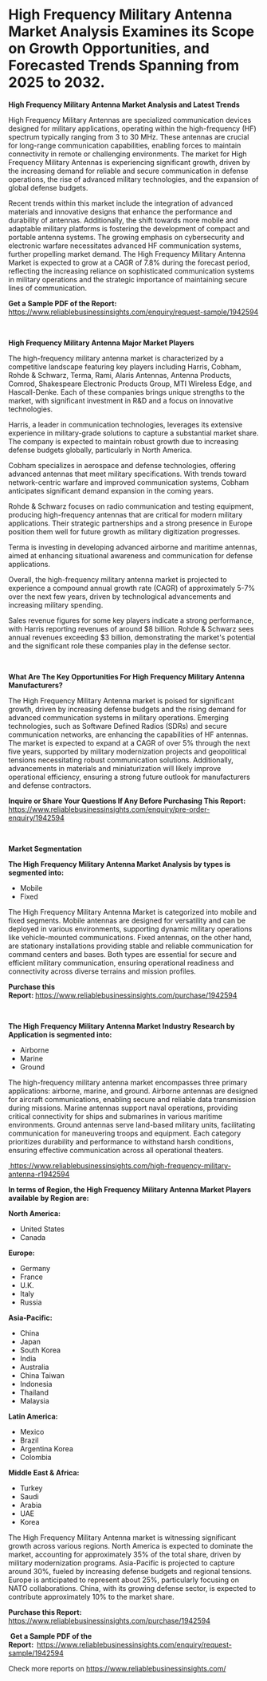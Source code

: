 <p><h1>High Frequency Military Antenna Market Analysis Examines its Scope on Growth Opportunities, and Forecasted Trends Spanning from 2025 to 2032.</h1></p><p><strong>High Frequency Military Antenna Market Analysis and Latest Trends</strong></p>
<p><p>High Frequency Military Antennas are specialized communication devices designed for military applications, operating within the high-frequency (HF) spectrum typically ranging from 3 to 30 MHz. These antennas are crucial for long-range communication capabilities, enabling forces to maintain connectivity in remote or challenging environments. The market for High Frequency Military Antennas is experiencing significant growth, driven by the increasing demand for reliable and secure communication in defense operations, the rise of advanced military technologies, and the expansion of global defense budgets.</p><p>Recent trends within this market include the integration of advanced materials and innovative designs that enhance the performance and durability of antennas. Additionally, the shift towards more mobile and adaptable military platforms is fostering the development of compact and portable antenna systems. The growing emphasis on cybersecurity and electronic warfare necessitates advanced HF communication systems, further propelling market demand. The High Frequency Military Antenna Market is expected to grow at a CAGR of 7.8% during the forecast period, reflecting the increasing reliance on sophisticated communication systems in military operations and the strategic importance of maintaining secure lines of communication.</p></p>
<p><strong>Get a Sample PDF of the Report:&nbsp;</strong> <a href="https://www.reliablebusinessinsights.com/enquiry/request-sample/1942594?utm_campaign=2752&utm_medium=2&utm_source=Github&utm_content=ia&utm_term=10042025&utm_id=high-frequency-military-antenna">https://www.reliablebusinessinsights.com/enquiry/request-sample/1942594</a></p>
<p>&nbsp;</p>
<p><strong>High Frequency Military Antenna Major Market Players</strong></p>
<p><p>The high-frequency military antenna market is characterized by a competitive landscape featuring key players including Harris, Cobham, Rohde & Schwarz, Terma, Rami, Alaris Antennas, Antenna Products, Comrod, Shakespeare Electronic Products Group, MTI Wireless Edge, and Hascall-Denke. Each of these companies brings unique strengths to the market, with significant investment in R&D and a focus on innovative technologies.</p><p>Harris, a leader in communication technologies, leverages its extensive experience in military-grade solutions to capture a substantial market share. The company is expected to maintain robust growth due to increasing defense budgets globally, particularly in North America. </p><p>Cobham specializes in aerospace and defense technologies, offering advanced antennas that meet military specifications. With trends toward network-centric warfare and improved communication systems, Cobham anticipates significant demand expansion in the coming years.</p><p>Rohde & Schwarz focuses on radio communication and testing equipment, producing high-frequency antennas that are critical for modern military applications. Their strategic partnerships and a strong presence in Europe position them well for future growth as military digitization progresses.</p><p>Terma is investing in developing advanced airborne and maritime antennas, aimed at enhancing situational awareness and communication for defense applications. </p><p>Overall, the high-frequency military antenna market is projected to experience a compound annual growth rate (CAGR) of approximately 5-7% over the next few years, driven by technological advancements and increasing military spending. </p><p>Sales revenue figures for some key players indicate a strong performance, with Harris reporting revenues of around $8 billion. Rohde & Schwarz sees annual revenues exceeding $3 billion, demonstrating the market's potential and the significant role these companies play in the defense sector.</p></p>
<p>&nbsp;</p>
<p><strong>What Are The Key Opportunities For High Frequency Military Antenna Manufacturers?</strong></p>
<p><p>The High Frequency Military Antenna market is poised for significant growth, driven by increasing defense budgets and the rising demand for advanced communication systems in military operations. Emerging technologies, such as Software Defined Radios (SDRs) and secure communication networks, are enhancing the capabilities of HF antennas. The market is expected to expand at a CAGR of over 5% through the next five years, supported by military modernization projects and geopolitical tensions necessitating robust communication solutions. Additionally, advancements in materials and miniaturization will likely improve operational efficiency, ensuring a strong future outlook for manufacturers and defense contractors.</p></p>
<p><strong>Inquire or Share Your Questions If Any Before Purchasing This Report:</strong> <a href="https://www.reliablebusinessinsights.com/enquiry/pre-order-enquiry/1942594?utm_campaign=2752&utm_medium=2&utm_source=Github&utm_content=ia&utm_term=10042025&utm_id=high-frequency-military-antenna">https://www.reliablebusinessinsights.com/enquiry/pre-order-enquiry/1942594</a></p>
<p>&nbsp;</p>
<p><strong>Market Segmentation</strong></p>
<p><strong>The High Frequency Military Antenna Market Analysis by types is segmented into:</strong></p>
<p><ul><li>Mobile</li><li>Fixed</li></ul></p>
<p><p>The High Frequency Military Antenna Market is categorized into mobile and fixed segments. Mobile antennas are designed for versatility and can be deployed in various environments, supporting dynamic military operations like vehicle-mounted communications. Fixed antennas, on the other hand, are stationary installations providing stable and reliable communication for command centers and bases. Both types are essential for secure and efficient military communication, ensuring operational readiness and connectivity across diverse terrains and mission profiles.</p></p>
<p><strong>Purchase this Report:&nbsp;</strong><a href="https://www.reliablebusinessinsights.com/purchase/1942594?utm_campaign=2752&utm_medium=2&utm_source=Github&utm_content=ia&utm_term=10042025&utm_id=high-frequency-military-antenna">https://www.reliablebusinessinsights.com/purchase/1942594</a></p>
<p>&nbsp;</p>
<p><strong>The High Frequency Military Antenna Market Industry Research by Application is segmented into:</strong></p>
<p><ul><li>Airborne</li><li>Marine</li><li>Ground</li></ul></p>
<p><p>The high-frequency military antenna market encompasses three primary applications: airborne, marine, and ground. Airborne antennas are designed for aircraft communications, enabling secure and reliable data transmission during missions. Marine antennas support naval operations, providing critical connectivity for ships and submarines in various maritime environments. Ground antennas serve land-based military units, facilitating communication for maneuvering troops and equipment. Each category prioritizes durability and performance to withstand harsh conditions, ensuring effective communication across all operational theaters.</p></p>
<p><a href="https://www.reliablebusinessinsights.com/high-frequency-military-antenna-r1942594?utm_campaign=2752&utm_medium=2&utm_source=Github&utm_content=ia&utm_term=10042025&utm_id=high-frequency-military-antenna">&nbsp;https://www.reliablebusinessinsights.com/high-frequency-military-antenna-r1942594</a></p>
<p><strong>In terms of Region, the High Frequency Military Antenna Market Players available by Region are:</strong></p>
<p>
    <p> <strong> North America: </strong>
        <ul>
            <li>United States</li>
            <li>Canada</li>
        </ul>
        </p> 
    <p> <strong> Europe: </strong>
        <ul>
            <li>Germany</li>
            <li>France</li>
            <li>U.K.</li>
            <li>Italy</li>
            <li>Russia</li>
        </ul>
        </p> 
    <p> <strong> Asia-Pacific: </strong>
        <ul>
            <li>China</li>
            <li>Japan</li>
            <li>South Korea</li>
            <li>India</li>
            <li>Australia</li>
            <li>China Taiwan</li>
            <li>Indonesia</li>
            <li>Thailand</li>
            <li>Malaysia</li>
        </ul>
        </p> 
    <p> <strong> Latin America: </strong>
        <ul>
            <li>Mexico</li>
            <li>Brazil</li>
            <li>Argentina Korea</li>
            <li>Colombia</li>
        </ul>
        </p> 
    <p> <strong> Middle East & Africa: </strong>
        <ul>
            <li>Turkey</li>
            <li>Saudi</li>
            <li>Arabia</li>
            <li>UAE</li>
            <li>Korea</li>
        </ul>
    </p>
    </p>
<p><p>The High Frequency Military Antenna market is witnessing significant growth across various regions. North America is expected to dominate the market, accounting for approximately 35% of the total share, driven by military modernization programs. Asia-Pacific is projected to capture around 30%, fueled by increasing defense budgets and regional tensions. Europe is anticipated to represent about 25%, particularly focusing on NATO collaborations. China, with its growing defense sector, is expected to contribute approximately 10% to the market share.</p></p>
<p><strong>Purchase this Report: </strong><a href="https://www.reliablebusinessinsights.com/purchase/1942594?utm_campaign=2752&utm_medium=2&utm_source=Github&utm_content=ia&utm_term=10042025&utm_id=high-frequency-military-antenna">https://www.reliablebusinessinsights.com/purchase/1942594</a></p>
<p>&nbsp;<strong>Get a Sample PDF of the Report:&nbsp;&nbsp;</strong><a href="https://www.reliablebusinessinsights.com/enquiry/request-sample/1942594?utm_campaign=2752&utm_medium=2&utm_source=Github&utm_content=ia&utm_term=10042025&utm_id=high-frequency-military-antenna">https://www.reliablebusinessinsights.com/enquiry/request-sample/1942594</a></p>
<p><strong></strong></p>
<p>Check more reports on <a href="https://www.reliablebusinessinsights.com/?utm_campaign=2752&utm_medium=2&utm_source=Github&utm_content=ia&utm_term=10042025&utm_id=high-frequency-military-antenna">https://www.reliablebusinessinsights.com/</a></p>